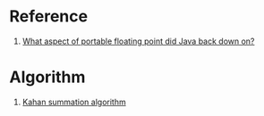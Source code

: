 # Reference

1. [What aspect of portable floating point did Java back down on?](https://retrocomputing.stackexchange.com/questions/18143/what-aspect-of-portable-floating-point-did-java-back-down-on)

# Algorithm

1. [Kahan summation algorithm](https://en.wikipedia.org/wiki/Kahan_summation_algorithm)

